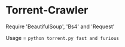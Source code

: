 # Torrent-Crawler

Require 'BeautifulSoup', 'Bs4' and 'Request'

Usage = `python torrent.py fast and furious`
